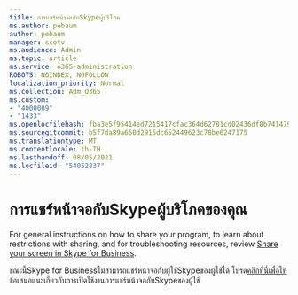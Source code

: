 ```yaml
---
title: การแชร์หน้าจอกับSkypeผู้บริโภค
ms.author: pebaum
author: pebaum
manager: scotv
ms.audience: Admin
ms.topic: article
ms.service: o365-administration
ROBOTS: NOINDEX, NOFOLLOW
localization_priority: Normal
ms.collection: Adm_O365
ms.custom:
- "4000009"
- "1433"
ms.openlocfilehash: fba3e5f95414ed7215417cfac364d62781cd02436df8b741479d136a606df757
ms.sourcegitcommit: b5f7da89a650d2915dc652449623c78be6247175
ms.translationtype: MT
ms.contentlocale: th-TH
ms.lasthandoff: 08/05/2021
ms.locfileid: "54052837"
---
```

# <a name="screen-sharing-with-skype-consumer-users"></a>การแชร์หน้าจอกับSkypeผู้บริโภคของคุณ

For general instructions on how to share your program, to learn about restrictions with sharing, and for troubleshooting resources, review [Share your screen in Skype for Business](https://support.microsoft.com/office/share-and-present-content-from-skype-meetings-app-skype-for-business-web-app-234b0c06-a88d-4707-904c-4fd6c571fc01).  

ขณะนี้Skype for Businessไม่สามารถแชร์หน้าจอกับผู้ใช้Skypeของผู้ใช้ได้ โปรด[คลิกที่นี่เพื่อให้](https://www.skypefeedback.com/forums/299913-generally-available/suggestions/12335259-enable-screen-sharing-to-consumer-skype-users)ข้อเสนอแนะเกี่ยวกับการเปิดใช้งานการแชร์หน้าจอกับSkypeของผู้ใช้ 